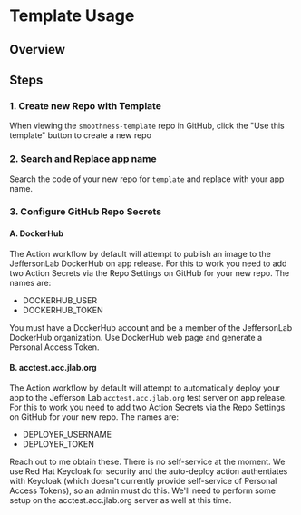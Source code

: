 # Template Usage

## Overview

## Steps

### 1. Create new Repo with Template
When viewing the `smoothness-template` repo in GitHub, click the "Use this template" button to create a new repo

### 2. Search and Replace app name
Search the code of your new repo for `template` and replace with your app name.

### 3. Configure GitHub Repo Secrets

#### A. DockerHub
The Action workflow by default will attempt to publish an image to the JeffersonLab DockerHub on app release.  For this to work you need to add two Action Secrets via the Repo Settings on GitHub for your new repo.  The names are:

- DOCKERHUB_USER
- DOCKERHUB_TOKEN

You must have a DockerHub account and be a member of the JeffersonLab DockerHub organization.   Use DockerHub web page and generate a Personal Access Token.

#### B. acctest.acc.jlab.org
The Action workflow by default will attempt to automatically deploy your app to the Jefferson Lab `acctest.acc.jlab.org` test server on app release.  For this to work you need to add two Action Secrets via the Repo Settings on GitHub for your new repo.  The names are:

- DEPLOYER_USERNAME
- DEPLOYER_TOKEN

Reach out to me obtain these.  There is no self-service at the moment.  We use Red Hat Keycloak for security and the auto-deploy action authentiates with Keycloak (which doesn't currently provide self-service of Personal Access Tokens), so an admin must do this.  We'll need to perform some setup on the acctest.acc.jlab.org server as well at this time. 


